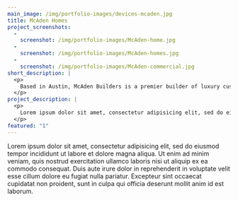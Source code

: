 ```yaml
---
main_image: /img/portfolio-images/devices-mcaden.jpg
title: McAden Homes
project_screenshots:
  - 
    screenshot: /img/portfolio-images/McAden-home.jpg
  - 
    screenshot: /img/portfolio-images/McAden-homes.jpg
  - 
    screenshot: /img/portfolio-images/McAden-commercial.jpg
short_description: |
  <p>
  	Based in Austin, McAden Builders is a premier builder of luxury custom homes and commercial properties. We completed a major website overhaul in early 2014.
  </p>
project_description: |
  <p>
  	Lorem ipsum dolor sit amet, consectetur adipisicing elit, sed do eiusmod tempor incididunt ut labore et dolore magna aliqua. Ut enim ad minim veniam, quis nostrud exercitation ullamco laboris nisi ut aliquip ex ea commodo consequat. Duis aute irure dolor in reprehenderit in voluptate velit esse cillum dolore eu fugiat nulla pariatur. Excepteur sint occaecat cupidatat non proident, sunt in culpa qui officia deserunt mollit anim id est laborum.
  </p>
featured: "1"
---
```


<p>
	 Lorem ipsum dolor sit amet, consectetur adipisicing elit, sed do eiusmod tempor incididunt ut labore et dolore magna aliqua. Ut enim ad minim veniam, quis nostrud exercitation ullamco laboris nisi ut aliquip ex ea commodo consequat. Duis aute irure dolor in reprehenderit in voluptate velit esse cillum dolore eu fugiat nulla pariatur. Excepteur sint occaecat cupidatat non proident, sunt in culpa qui officia deserunt mollit anim id est laborum.
</p>